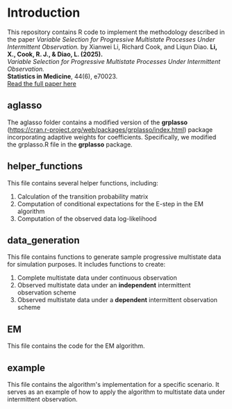 # Introduction
This repository contains R code to implement the methodology described in the paper *Variable Selection for Progressive Multistate Processes Under Intermittent Observation.* by Xianwei Li, Richard Cook, and Liqun Diao.
**Li, X., Cook, R. J., & Diao, L. (2025).**  
*Variable Selection for Progressive Multistate Processes Under Intermittent Observation.*  
**Statistics in Medicine**, 44(6), e70023.  
[Read the full paper here](https://onlinelibrary.wiley.com/doi/full/10.1002/sim.70023)

## aglasso
The aglasso folder contains a modified version of the **grplasso** (https://cran.r-project.org/web/packages/grplasso/index.html) package incorporating adaptive weights for coefficients. Specifically, we modified the grplasso.R file in the **grplasso** package.

## helper_functions
This file contains several helper functions, including:
1. Calculation of the transition probability matrix
2. Computation of conditional expectations for the E-step in the EM algorithm
3. Computation of the observed data log-likelihood
   
## data_generation
This file contains functions to generate sample progressive multistate data for simulation purposes. It includes functions to create:

1. Complete multistate data under continuous observation
2. Observed multistate data under an **independent** intermittent observation scheme
3. Observed multistate data under a **dependent** intermittent observation scheme

## EM
This file contains the code for the EM algorithm.

## example
This file contains the algorithm's implementation for a specific scenario. It serves as an example of how to apply the algorithm to multistate data under intermittent observation.
